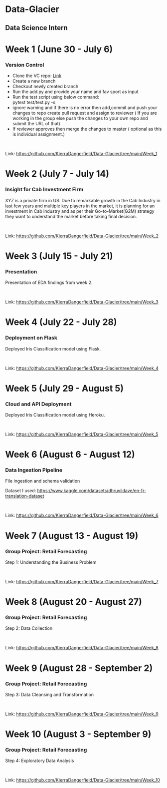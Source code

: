 # Data-Glacier


## Data Science Intern




# Week 1 (June 30 - July 6)

### <b>Version Control</b>
<ul>
    <li>Clone the VC repo: <a href="https://github.com/DataGlacier/VC" target="_blank" >Link</a> </li>
    <li>Create a new branch</li>
    <li>Checkout newly created branch</li>
    <li>Run the add.py and provide your name and fav sport as input</li>
    <li>Run the test script using below command: <br/>     
    pytest test/test.py -s</li>
    <li>ignore warning and if there is no error then add,commit and push your changes to repo
create pull request and assign to reviewer ( If you are working in the group else push the changes to your own repo and submit the URL of that)</li>
    <li>If reviewer approves then merge the changes to master ( optional as this is individual assignment.)</li>
</ul>

<br/>

Link: https://github.com/KierraDangerfield/Data-Glacier/tree/main/Week_1
    
# Week 2 (July 7 - July 14)

### <b>Insight for Cab Investment Firm</b>
XYZ is a private firm in US. Due to remarkable growth in the Cab Industry in last few years and multiple key players in the market, it is planning for an investment in Cab industry and as per their Go-to-Market(G2M) strategy they want to understand the market before taking final decision.

<br/>

Link: https://github.com/KierraDangerfield/Data-Glacier/tree/main/Week_2

# Week 3 (July 15 - July 21)

### <b>Presentation</b>
Presentation of EDA findings from week 2.

<br/>

Link: https://github.com/KierraDangerfield/Data-Glacier/tree/main/Week_3

# Week 4 (July 22 - July 28)

### <b>Deployment on Flask</b>
Deployed Iris Classification model using Flask.

<br/>

Link: https://github.com/KierraDangerfield/Data-Glacier/tree/main/Week_4

# Week 5 (July 29 - August 5)
### <b>Cloud and API Deployment</b>

Deployed Iris Classification model using Heroku.

<br/>

Link: https://github.com/KierraDangerfield/Data-Glacier/tree/main/Week_5

# Week 6 (August 6 - August 12)
### <b>Data Ingestion Pipeline</b>

File ingestion and schema validation

Dataset I used: https://www.kaggle.com/datasets/dhruvildave/en-fr-translation-dataset

<br/>

Link: https://github.com/KierraDangerfield/Data-Glacier/tree/main/Week_6

# Week 7 (August 13 - August 19)
### <b>Group Project: Retail Forecasting</b>

Step 1: Understanding the Business Problem

<br/>

Link: https://github.com/KierraDangerfield/Data-Glacier/tree/main/Week_7

# Week 8 (August 20 - August 27)
### <b>Group Project: Retail Forecasting</b>

Step 2: Data Collection

<br/>

Link: https://github.com/KierraDangerfield/Data-Glacier/tree/main/Week_8

# Week 9 (August 28 - September 2)
### <b>Group Project: Retail Forecasting</b>

Step 3: Data Cleansing and Transformation

<br/>

Link: https://github.com/KierraDangerfield/Data-Glacier/tree/main/Week_9

# Week 10 (August 3 - September 9)
### <b>Group Project: Retail Forecasting</b>

Step 4: Exploratory Data Analysis

<br/>

Link: https://github.com/KierraDangerfield/Data-Glacier/tree/main/Week_10


